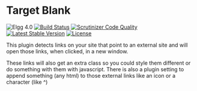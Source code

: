 Target Blank
============

![Elgg 4.0](https://img.shields.io/badge/Elgg-4.0-green.svg)
[![Build Status](https://scrutinizer-ci.com/g/ColdTrick/target_blank/badges/build.png?b=master)](https://scrutinizer-ci.com/g/ColdTrick/target_blank/build-status/master)
[![Scrutinizer Code Quality](https://scrutinizer-ci.com/g/ColdTrick/target_blank/badges/quality-score.png?b=master)](https://scrutinizer-ci.com/g/ColdTrick/target_blank/?branch=master)
[![Latest Stable Version](https://poser.pugx.org/coldtrick/target_blank/v/stable.svg)](https://packagist.org/packages/coldtrick/target_blank)
[![License](https://poser.pugx.org/coldtrick/target_blank/license.svg)](https://packagist.org/packages/coldtrick/target_blank)

This plugin detects links on your site that point to an external site and will open those links, when clicked, in a new window.

These links will also get an extra class so you could style them different or do something with them with javascript.
There is also a plugin setting to append something (any html) to those external links like an icon or a character (like ^)
